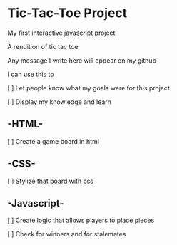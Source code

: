 # Tic-Tac-Toe Project
My first interactive javascript project

A rendition of tic tac toe

Any message I write here will appear on my github

I can use this to

[ ] Let people know what my goals were for this project

[ ] Display my knowledge and learn

## -HTML-

[ ] Create a game board in html

## -CSS-

[ ] Stylize that board with css

## -Javascript-

[ ] Create logic that allows players to place pieces



[ ] Check for winners and for stalemates


